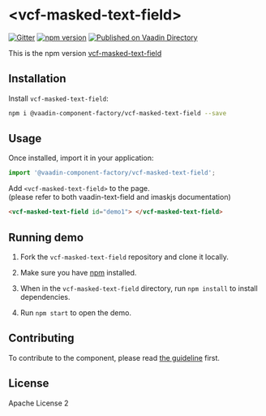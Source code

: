 # &lt;vcf-masked-text-field&gt;

[![Gitter](https://badges.gitter.im/Join%20Chat.svg)](https://gitter.im/vaadin/web-components?utm_source=badge&utm_medium=badge&utm_campaign=pr-badge)
[![npm version](https://badgen.net/npm/v/@vaadin-component-factory/vcf-masked-text-field)](https://www.npmjs.com/package/@vaadin-component-factory/vcf-masked-text-field)
[![Published on Vaadin Directory](https://img.shields.io/badge/Vaadin%20Directory-published-00b4f0.svg)](https://vaadin.com/directory/component/vaadin-component-factoryvcf-masked-text-field)

This is the npm version [vcf-masked-text-field](https://github.com/vaadin-component-factory/vcf-masked-text-field)

## Installation

Install `vcf-masked-text-field`:

```sh
npm i @vaadin-component-factory/vcf-masked-text-field --save
```

## Usage

Once installed, import it in your application:

```js
import '@vaadin-component-factory/vcf-masked-text-field';
```

Add `<vcf-masked-text-field>` to the page.<br>(please refer to both vaadin-text-field and imaskjs documentation)

```html
<vcf-masked-text-field id="demo1"> </vcf-masked-text-field>
```

## Running demo

1. Fork the `vcf-masked-text-field` repository and clone it locally.

1. Make sure you have [npm](https://www.npmjs.com/) installed.

1. When in the `vcf-masked-text-field` directory, run `npm install` to install dependencies.

1. Run `npm start` to open the demo.

## Contributing

To contribute to the component, please read [the guideline](https://github.com/vaadin/vaadin-core/blob/master/CONTRIBUTING.md) first.

## License

Apache License 2
